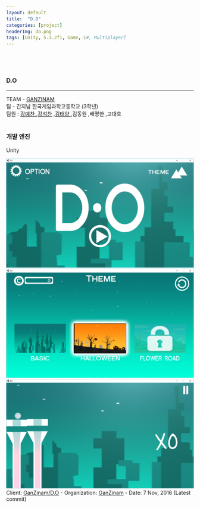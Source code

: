 ```yaml
---
layout: default
title:  "D.O"
categories: [project]
headerImg: do.png
tags: [Unity, 5.3.2f1, Game, C#, Multiplayer]
---
```

<div class="row text-center">
	<div class="col-md-12" style="margin-top: 5rem;">
		<h3>D.O</h3>
		<hr class="hr-dashed"/>
		<p>TEAM - <a href="https://github.com/GanZinam">GANZINAM</a> <br> 팀 - 간지남 한국게임과학고등학교 (3학년) <br> 팀원 : <a href="https://github.com/kyechan99"> 강예찬 </a>,<a href="https://github.com/KangSeockChan">강석찬</a> ,<a href="https://github.com/	sunforest99">김태양 </a>,김동원 ,배명한 ,고대호<br><br><h3> 개발 엔진 </h3>Unity<br></p>
	</div>
	<div class="col-md-12">
        <img class="post-img" src="/assets/img/portfolio/d.o/DO.jpg" alt="">
        <img class="post-img" src="/assets/img/portfolio/d.o/theme.jpg" alt="">
        <img class="post-img" src="/assets/img/portfolio/d.o/DOGame.jpg" alt="">
        <bt>Client: <a href="https://github.com/GanZinam/D.O">GanZinam/D.O</a></bt> -
        <bt>Organization: <a href="https://github.com/GanZinam">GanZinam</a></bt> -
        <bt>Date: 7 Nov, 2016 (Latest commit)</bt>
	</div>
</div>